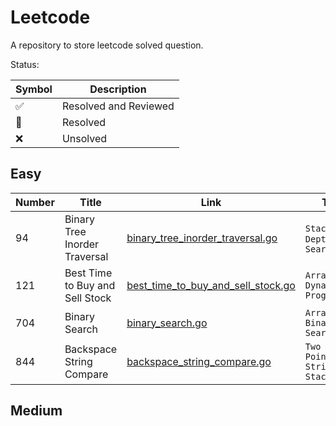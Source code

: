 # Leetcode

A repository to store leetcode solved question.

Status: 

| Symbol            | Description |
|-------------------| ----------- |
| :white_check_mark: | Resolved and Reviewed |
| :construction:    | Resolved |
| :x:               | Unsolved | 

## Easy

| Number | Title | Link                                                                                                                | Tags                               | Status              |
|--------| ----- |---------------------------------------------------------------------------------------------------------------------|------------------------------------|---------------------| 
| 94     | Binary Tree Inorder Traversal | [binary_tree_inorder_traversal.go](https://github.com/johnazedo/leetcode/blob/main/src/easy/binary_tree_inorder_traversal.go) | `Stack` `Tree` `Depth-First Search` | :white_check_mark:  | 
| 121    | Best Time to Buy and Sell Stock | [best_time_to_buy_and_sell_stock.go](https://github.com/johnazedo/leetcode/blob/main/src/easy/best_time_to_buy_and_sell_stock.go) | `Array` `Dynamic Programming`      | :white_check_mark:  |
| 704    | Binary Search | [binary_search.go](https://github.com/johnazedo/leetcode/blob/main/src/easy/binary_search.go) | `Array` `Binary Search`            | :white_check_mark:  |
| 844    | Backspace String Compare | [backspace_string_compare.go](https://github.com/johnazedo/leetcode/blob/main/src/easy/backspace_string_compare.go) | `Two Pointers` `String` `Stack`    | :white_check_mark:  |  

## Medium